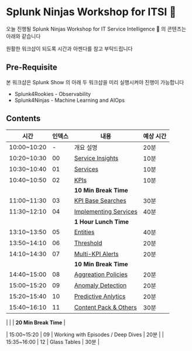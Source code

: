 # Splunk Ninjas Workshop for ITSI 🥷

오늘 진행될 Splunk Ninjas Workshop for IT Service Intelligence 🥷 의 콘텐츠는 아래와 같습니다

원활한 워크샵이 되도록 시간과 아젠다를 참고 부탁드립니다

## Pre-Requisite

본 워크샵은 Splunk Show 의 아래 두 워크샵을 미리 실행시켜야 진행이 가능합니다

- Splunk4Rookies - Observability
- Splunk4Ninjas - Machine Learning and AIOps

## Contents

| 시간        | 인덱스 | 내용                                                                                      | 예상 시간 |
| ----------- | ------ | ----------------------------------------------------------------------------------------- | --------- |
| 10:00~10:20 | -      | 개요 설명                                                                                 | 20분      |
| 10:20~10:30 | 00     | [Service Insights](./2-1-service-insights/2-1-index.html)                                 | 10분      |
| 10:30~10:40 | 01     | [Services](./2-1-service-insights/2-1-1-Services/2-1-1-index.html)                        | 10분      |
| 10:40~10:50 | 02     | [KPIs](./2-1-service-insights/2-1-2-KPIs/2-1-2-index.html)                                | 10분      |
|             |        | **10 Min Break Time**                                                                     |
| 11:00~11:30 | 03     | [KPI Base Searches](./2-1-service-insights/2-1-3-BaseSearches/2-1-3-index.html)           | 30분      |
| 11:30~12:10 | 04     | [Implementing Services](./2-1-service-insights/2-1-4-ImplementService/2-1-4-index.html)   | 40분      |
|             |        | **1 Hour Lunch Time**                                                                     |
| 13:10~13:50 | 05     | [Entities](./2-1-service-insights/2-1-5-Entities/2-1-5-index.html)                        | 40분      |
| 13:50~14:10 | 06     | [Threshold](./2-2-event-analytics/2-2-1-Thresholds/2-2-1-index.html)                      | 20분      |
| 14:10~14:30 | 07     | [Multi-KPI Alerts](./2-2-event-analytics/2-2-2-Multi-KPI/2-2-2-index.html)                | 20분      |
|             |        | **10 Min Break Time**                                                                     |
| 14:40~15:00 | 08     | [Aggreation Policies](./2-2-event-analytics/2-2-3-AggregationPolicies/2-2-3-index.html)   | 20분      |
| 15:00~15:20 | 09     | [Anomaly Detection](./2-2-event-analytics/2-2-3-AggregationPolicies/2-2-3-index.html)     | 20분      |
| 15:20~15:40 | 10     | [Predictive Anlytics](./2-2-event-analytics/2-2-3-AggregationPolicies/2-2-3-index.html)   | 20분      |
| 15:40~16:10 | 11     | [Content Pack & Others](./2-2-event-analytics/2-2-3-AggregationPolicies/2-2-3-index.html) | 30분      |

| | | **20 Min Break Time** |

| 15:00~15:20 | 09 | Working with Episodes / Deep Dives | 20분 |
| 15:35~16:00 | 12 | Glass Tables | 30분 |
